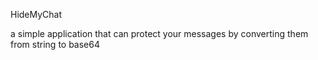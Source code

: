 HideMyChat

a simple application that can protect your messages by converting them from string to base64
